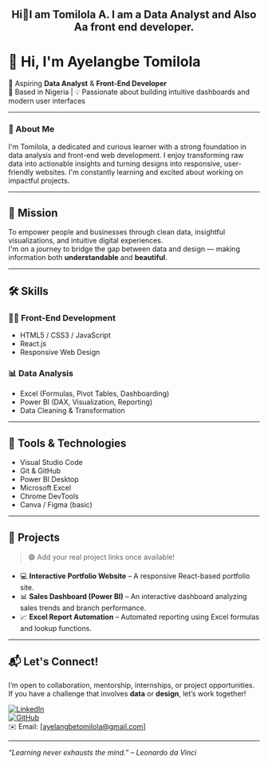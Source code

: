 <h2 align="center">Hi👋I am Tomilola A. I am a Data Analyst and Also Aa front end developer.</h2>

###
# 👋 Hi, I'm Ayelangbe Tomilola

🎯 Aspiring **Data Analyst** & **Front-End Developer**  
📍 Based in Nigeria | 💡 Passionate about building intuitive dashboards and modern user interfaces

---

### 🚀 About Me

I'm Tomilola, a dedicated and curious learner with a strong foundation in data analysis and front-end web development. I enjoy transforming raw data into actionable insights and turning designs into responsive, user-friendly websites. I'm constantly learning and excited about working on impactful projects.

---

## 🎯 Mission

To empower people and businesses through clean data, insightful visualizations, and intuitive digital experiences.  
I'm on a journey to bridge the gap between data and design — making information both **understandable** and **beautiful**.

---

## 🛠️ Skills

### 👨‍💻 Front-End Development
- HTML5 / CSS3 / JavaScript
- React.js
- Responsive Web Design

### 📊 Data Analysis
- Excel (Formulas, Pivot Tables, Dashboarding)
- Power BI (DAX, Visualization, Reporting)
- Data Cleaning & Transformation

---

## 🧰 Tools & Technologies

- Visual Studio Code
- Git & GitHub
- Power BI Desktop
- Microsoft Excel
- Chrome DevTools
- Canva / Figma (basic)

---

## 📂 Projects

> 🟢 Add your real project links once available!

- 💻 **Interactive Portfolio Website** – A responsive React-based portfolio site.
- 📊 **Sales Dashboard (Power BI)** – An interactive dashboard analyzing sales trends and branch performance.
- 📈 **Excel Report Automation** – Automated reporting using Excel formulas and lookup functions.

---

## 📬 Let's Connect!

I’m open to collaboration, mentorship, internships, or project opportunities.  
If you have a challenge that involves **data** or **design**, let’s work together!

[![LinkedIn](https://img.shields.io/badge/LinkedIn-blue?logo=linkedin)](https://www.linkedin.com/)  
[![GitHub](https://img.shields.io/badge/GitHub-000?logo=github)](https://github.com/)  
✉️ Email: [ayelangbetomilola@gmail.com]

---

_“Learning never exhausts the mind.” – Leonardo da Vinci_


<!--
**Tomilola1010/Tomilola1010** is a ✨ _special_ ✨ repository because its `README.md` (this file) appears on your GitHub profile.

Here are some ideas to get you started:

- 🔭 I’m currently working on ...
- 🌱 I’m currently learning ...
- 👯 I’m looking to collaborate on ...
- 🤔 I’m looking for help with ...
- 💬 Ask me about ...
- 📫 How to reach me: ...
- 😄 Pronouns: ...
- ⚡ Fun fact: ...
-->
